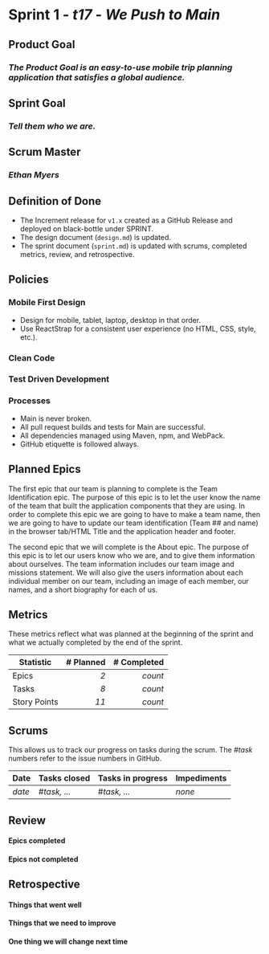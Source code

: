 # Sprint 1 - *t17* - *We Push to Main*

## Product Goal
### *The Product Goal is an easy-to-use mobile trip planning application that satisfies a global audience.*

## Sprint Goal
### *Tell them who we are.*

## Scrum Master
### *Ethan Myers*

## Definition of Done

* The Increment release for `v1.x` created as a GitHub Release and deployed on black-bottle under SPRINT.
* The design document (`design.md`) is updated.
* The sprint document (`sprint.md`) is updated with scrums, completed metrics, review, and retrospective.


## Policies

### Mobile First Design
* Design for mobile, tablet, laptop, desktop in that order.
* Use ReactStrap for a consistent user experience (no HTML, CSS, style, etc.).

### Clean Code

### Test Driven Development

### Processes
* Main is never broken. 
* All pull request builds and tests for Main are successful.
* All dependencies managed using Maven, npm, and WebPack.
* GitHub etiquette is followed always.


## Planned Epics

The first epic that our team is planning to complete is the Team Identification epic. The purpose of this epic is to let the user know the name of the team that built the application components that they are using. In order to complete this epic we are going to have to make a team name, then we are going to have to update our team identification (Team ## and name) in the browser tab/HTML Title and the application header and footer.

The second epic that we will complete is the About epic.  The purpose of this epic is to let our users know who we are, and to give them information about ourselves.  The team information includes our team image and missions statement.  We will also give the users information about each individual member on our team, including an image of each member, our names, and a short biography for each of us. 

## Metrics

These metrics reflect what was planned at the beginning of the sprint and what we actually completed by the end of the sprint.

| Statistic | # Planned | # Completed |
| --- | ---: | ---: |
| Epics | *2* | *count* |
| Tasks |  *8*   | *count* | 
| Story Points |  *11*  | *count* | 


## Scrums

This allows us to track our progress on tasks during the scrum.
The #*task* numbers refer to the issue numbers in GitHub.

| Date | Tasks closed  | Tasks in progress | Impediments |
| :--- | :--- | :--- | :--- |
| *date* | #*task, ...* | #*task, ...* | *none* | 


## Review

#### Epics completed  

#### Epics not completed 


## Retrospective

#### Things that went well

#### Things that we need to improve

#### One thing we will change next time
